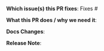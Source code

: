 <!--
Thank you for contributing to Fluentd!
Please provide the following information to help us make the most of your pull request:
-->

**Which issue(s) this PR fixes**: 
Fixes #

**What this PR does / why we need it**: 

**Docs Changes**:

**Release Note**: 
